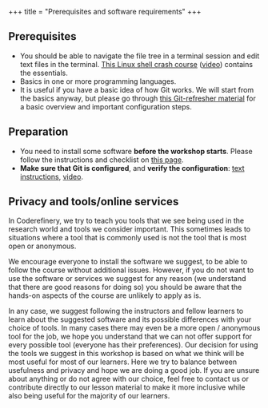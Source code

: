 +++
title = "Prerequisites and software requirements"
+++

## Prerequisites

- You should be able to navigate the file tree in a terminal session and edit
  text files in the terminal.
  [This Linux shell crash course](https://scicomp.aalto.fi/scicomp/shell/)
  ([video](https://youtu.be/56p6xX0aToI))
  contains the essentials.
- Basics in one or more programming languages.
- It is useful if you have a basic idea of how Git works. We will start from
  the basics anyway, but please go through
  [this Git-refresher material](https://coderefinery.github.io/git-refresher/)
  for a basic overview and important configuration steps.

## Preparation

- You need to install some software **before the workshop starts**.
  Please follow the instructions and checklist on
  [this page](https://coderefinery.github.io/installation/).
- **Make sure that Git is configured**, and **verify the configuration**:
  [text instructions](https://coderefinery.github.io/installation/shell-and-git/),
  [video](https://www.youtube.com/watch?v=WdDTp8NeHBs&t=258s).


## Privacy and tools/online services

In Coderefinery, we try to teach you tools that we see being used in the
research world and tools we consider important. This sometimes leads to
situations where a tool that is commonly used is not the tool that is most open
or anonymous.

We encourage everyone to install the software we suggest, to be
able to follow the course without additional issues. However, if you do not
want to use the software or services we suggest for any reason (we understand
that there are good reasons for doing so) you should be aware that the hands-on
aspects of the course are unlikely to apply as is.

In any case, we suggest
following the instructors and fellow learners to learn about the suggested
software and its possible differences with your choice of tools. In many cases
there may even be a more open / anonymous tool for the job, we hope you
understand that we can not offer support for every possible tool (everyone has
their preferences). Our decision for using the tools we suggest in this
workshop is based on what we think will be most useful for most of our
learners. Here we try to balance between usefulness and privacy and hope we are
doing a good job. If you are unsure about anything or do not agree with our
choice, feel free to contact us or contribute directly to our lesson material
to make it more inclusive while also being useful for the majority of our
learners.
